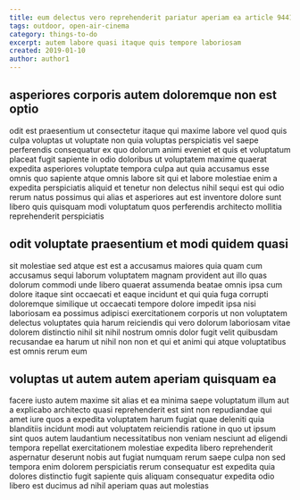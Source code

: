```yaml
---
title: eum delectus vero reprehenderit pariatur aperiam ea article 9441
tags: outdoor, open-air-cinema
category: things-to-do
excerpt: autem labore quasi itaque quis tempore laboriosam
created: 2019-01-10
author: author1
---
```


## asperiores corporis autem doloremque non est optio

odit est praesentium ut consectetur itaque qui maxime labore vel quod quis culpa voluptas ut voluptate non quia voluptas perspiciatis vel saepe perferendis consequatur ex quo dolorum animi eveniet et quis et voluptatum placeat fugit sapiente in odio doloribus ut voluptatem maxime quaerat expedita asperiores voluptate tempora culpa aut quia accusamus esse omnis quo sapiente atque omnis labore sit qui et labore molestiae enim a expedita perspiciatis aliquid et tenetur non delectus nihil sequi est qui odio rerum natus possimus qui alias et asperiores aut est inventore dolore sunt libero quis quisquam modi voluptatum quos perferendis architecto mollitia reprehenderit perspiciatis

## odit voluptate praesentium et modi quidem quasi

sit molestiae sed atque est est a accusamus maiores quia quam cum accusamus sequi laborum voluptatem magnam provident aut illo quas dolorum commodi unde libero quaerat assumenda beatae omnis ipsa cum dolore itaque sint occaecati et eaque incidunt et qui quia fuga corrupti doloremque similique ut occaecati tempore dolore impedit ipsa nisi laboriosam ea possimus adipisci exercitationem corporis ut non voluptatem delectus voluptates quia harum reiciendis qui vero dolorum laboriosam vitae dolorem distinctio nihil sit nihil nostrum omnis dolor fugit velit quibusdam recusandae ea harum ut nihil non non et qui et animi qui atque voluptatibus est omnis rerum eum

## voluptas ut autem autem aperiam quisquam ea

facere iusto autem maxime sit alias et ea minima saepe voluptatum illum aut a explicabo architecto quasi reprehenderit est sint non repudiandae qui amet iure quos a expedita voluptatem harum fugiat quae deleniti quia blanditiis incidunt modi aut voluptatem reiciendis ratione in quo ut ipsum sint quos autem laudantium necessitatibus non veniam nesciunt ad eligendi tempora repellat exercitationem molestiae expedita libero reprehenderit aspernatur deserunt nobis aut fugiat numquam rerum saepe culpa non sed tempora enim dolorem perspiciatis rerum consequatur est expedita quia dolores distinctio fugit sapiente quis aliquam consequatur expedita odio libero est ducimus ad nihil aperiam quas aut molestias
